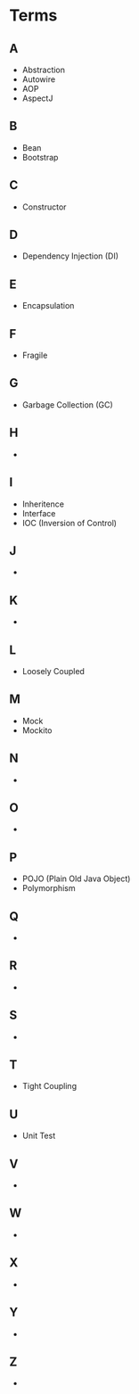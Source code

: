# Terms

## A
  - Abstraction
  - Autowire
  - AOP 
  - AspectJ
## B
  - Bean
  - Bootstrap
## C
  - Constructor
## D
  - Dependency Injection (DI)
## E
  - Encapsulation
## F
  - Fragile
## G
  - Garbage Collection (GC)
## H
  -
## I
  - Inheritence
  - Interface
  - IOC (Inversion of Control)
## J
  -
## K
  -  
## L
  - Loosely Coupled
## M
  - Mock
  - Mockito
## N
  -
## O
  -  
## P
  - POJO (Plain Old Java Object)
  - Polymorphism
## Q
  -
## R
  -
## S
  -  
## T
  - Tight Coupling
## U
  - Unit Test
## V
  -
## W
  -  
## X
  -
## Y
  -
## Z
  -
